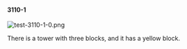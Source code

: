 #### 3110-1
![test-3110-1-0.png](https://github.com/lil-lab/nlvr/raw/master/nlvr/test/images/6/test-3110-1-0.png "test-3110-1-0.png")

There is a tower with three blocks, and it has a yellow block.